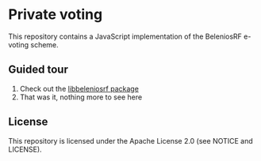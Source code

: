 # Private voting

This repository contains a JavaScript implementation of the BeleniosRF e-voting
scheme.

## Guided tour

1. Check out the
   [libbeleniosrf package](https://github.com/webmaster128/private-voting/tree/master/packages/libbeleniosrf)
2. That was it, nothing more to see here

## License

This repository is licensed under the Apache License 2.0 (see NOTICE and
LICENSE).
